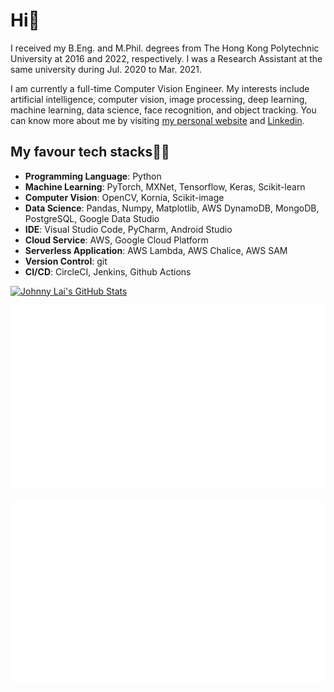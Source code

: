 # Hi👋

I received my B.Eng. and M.Phil. degrees from The Hong Kong Polytechnic University at 2016 and 2022, respectively. I was a Research Assistant at the same university during Jul. 2020 to Mar. 2021. 

I am currently a full-time Computer Vision Engineer. My interests include artificial intelligence, computer vision, image processing, deep learning, machine learning, data science, face recognition, and object tracking. You can know more about me by visiting [my personal website](https://johnnysclai.com/) and [Linkedin](https://www.linkedin.com/in/johnnysclai/).

## My favour tech stacks🧑‍💻
- **Programming Language**: Python
- **Machine Learning**: PyTorch, MXNet, Tensorflow, Keras, Scikit-learn
- **Computer Vision**: OpenCV, Kornia, Scikit-image
- **Data Science**: Pandas, Numpy, Matplotlib, AWS DynamoDB, MongoDB, PostgreSQL, Google Data Studio
- **IDE**: Visual Studio Code, PyCharm, Android Studio
- **Cloud Service**: AWS, Google Cloud Platform
- **Serverless Application**: AWS Lambda, AWS Chalice, AWS SAM
- **Version Control**: git
- **CI/CD**: CircleCI, Jenkins, Github Actions

[![Johnny Lai's GitHub Stats](https://github-readme-stats.vercel.app/api/?username=johnnysclai&count_private=true&theme=default&showicons=true)](https://github.com/johnnysclai)

[![](https://github.com/johnnysclai/github-stats/blob/master/generated/overview.svg)](https://github.com/johnnysclai)

[![](https://github.com/johnnysclai/github-stats/blob/master/generated/languages.svg)](https://github.com/johnnysclai)
